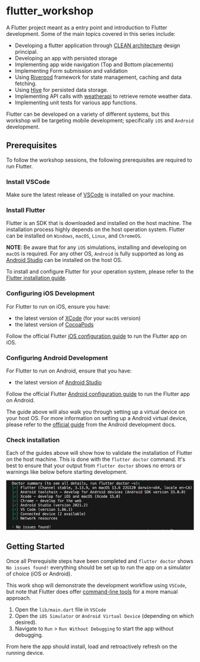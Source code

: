 # flutter_workshop

A Flutter project meant as a entry point and introduction to Flutter development. Some of the main topics covered in this series include:

- Developing a flutter application through [CLEAN architecture](https://www.freecodecamp.org/news/a-quick-introduction-to-clean-architecture-990c014448d2/) design principal.
- Developing an app with persisted storage
- Implementing app wide navigation (Top and Bottom placements)
- Implementing Form submission and validation
- Using [Riverpod](https://riverpod.dev/) framework for state management, caching and data fetching.
- Using [Hive](https://docs.hivedb.dev/#/) for persisted data storage.
- Implementing API calls with [weatherapi](https://www.weatherapi.com/) to retrieve remote weather data.
- Implementing unit tests for various app functions.

Flutter can be developed on a variety of different systems, but this workshop will be targeting mobile development; specifically `iOS` and `Android` development.

## Prerequisites

To follow the workshop sessions, the following prerequisites are required to run Flutter.

### Install VSCode

Make sure the latest release of [VSCode](https://code.visualstudio.com/download) is installed on your machine.

### Install Flutter

Flutter is an SDK that is downloaded and installed on the host machine. The installation process highly depends on the host operation system. Flutter can be installed on `Windows`, `macOS`, `Linux`, and `ChromeOS`.

**NOTE**: Be aware that for any `iOS` simulations, installing and developing on `macOS` is required. For any other OS, `Android` is fully supported as long as [Android Studio](https://developer.android.com/studio) can be installed on the host OS.

To install and configure Flutter for your operation system, please refer to the [Flutter installation guide](https://docs.flutter.dev/get-started/install).

### Configuring iOS Development

For Flutter to run on iOS, ensure you have:

- the latest version of [XCode](https://developer.apple.com/xcode/) (for your `macOS` version)
- the latest version of [CocoaPods](https://guides.cocoapods.org/using/getting-started.html#installation)

Follow the official Flutter [iOS configuration guide](https://docs.flutter.dev/get-started/install/macos/desktop#configure-ios-development) to run the Flutter app on iOS.

### Configuring Android Development

For Flutter to run on Android, ensure that you have:

- the latest version of [Android Studio](https://developer.android.com/studio)

Follow the official Flutter [Android configuration guide](https://docs.flutter.dev/get-started/install/macos/mobile-android#configure-android-development) to run the Flutter app on Android.

The guide above will also walk you through setting up a virtual device on your host OS. For more information on setting up a Android virtual device, please refer to the [official guide](https://developer.android.com/studio/run/managing-avds) from the Android development docs.

### Check installation

Each of the guides above will show how to validate the installation of Flutter on the host machine. This is done with the `flutter doctor` command. It's best to ensure that your output from `flutter doctor` shows no errors or warnings like below before starting development.

![FlutterDoctor](assets/images/readme/flutter_doctor.png)

## Getting Started

Once all Prerequisite steps have been completed and `flutter doctor` shows `No issues found!` everything should be set up to run the app on a simulator of choice (iOS or Android).

This work shop will demonstrate the development workflow using `VSCode`, but note that Flutter does offer [command-line tools](https://docs.flutter.dev/reference/flutter-cli) for a more manual approach.

1. Open the `lib/main.dart` file in `VSCode`
2. Open the `iOS Simulator` or `Android Virtual Device` (depending on which desired).
3. Navigate to `Run` > `Run Without Debugging` to start the app without debugging.

From here the app should install, load and retroactively refresh on the running device.
